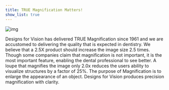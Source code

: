 ```yaml
---
title: TRUE Magnification Matters!
show_list: true
---
```


![img](https://www.designsforvision.com/DentImg/D-MagCom.png)

Designs for Vision has delivered TRUE Magnification since 1961 and we are accustomed to delivering the quality that is expected in dentistry. We believe that a 2.5X product should increase the image size 2.5 times. Though some companies claim that magnification is not important, it is the most important feature, enabling the dental professional to see better. A loupe that magnifies the image only 2.0x reduces the users ability to visualize structures by a factor of 25%. The purpose of Magnification is to enlarge the appearance of an object. Designs for Vision produces precision magnification with clarity.
